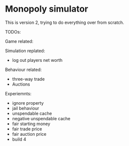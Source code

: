 # Monopoly simulator

This is version 2, trying to do everything over from scratch.

TODOs:

Game related:

Simulation replated:
- log out players net worth

Behaviour related:
- three-way trade
- Auctions

Experiemnts:
- ignore property
- jail behaviour
- unspendable cache
- negative unspendable cache
- fair starting money
- fair trade price
- fair auction price
- build 4
